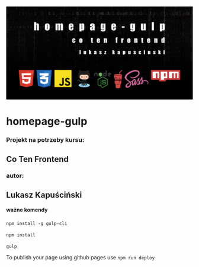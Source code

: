 ![repo template](https://github.com/LukaszKapuscinski/homepage-gulp/blob/master/github/repository-template.jpg)

# homepage-gulp

### Projekt na potrzeby kursu:
## Co Ten Frontend

### autor:
## Lukasz Kapuściński


#### ważne komendy

`npm install -g gulp-cli`

`npm install`

`gulp`

To publish your page using github pages use `npm run deploy`

